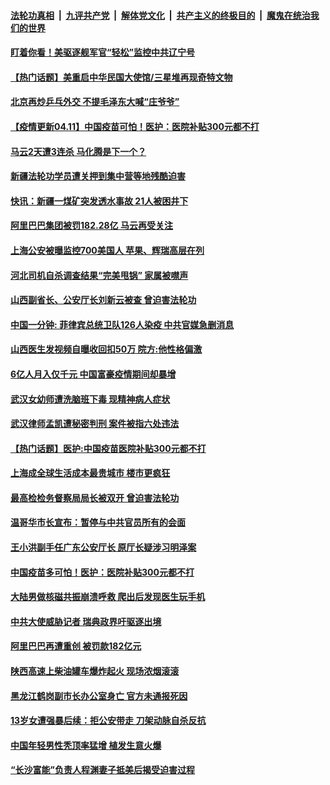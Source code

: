 

####  [法轮功真相](../../../../basic/blob/master/README.md?t=04112031) &nbsp;|&nbsp; [九评共产党](../../../../9ping.md/blob/master/README.md?t=04112031) &nbsp;|&nbsp; [解体党文化](../../../../jtdwh.md/blob/master/README.md?t=04112031)  &nbsp;|&nbsp; [共产主义的终极目的](../../../../gczydzjmd.md/blob/master/README.md?t=04112031) &nbsp;|&nbsp; [魔鬼在统治我们的世界](../../../../mgztzwmdsj.md/blob/master/README.md?t=04112031) 

#### [盯着你看！美驱逐舰军官“轻松”监控中共辽宁号](../pages/prog204/a103093826.md?t=04112031) 

#### [【热门话题】美重启中华民国大使馆/三星堆再现奇特文物](../pages/prog204/a103093615.md?t=04112031) 

#### [北京再炒乒乓外交 不提毛泽东大喊“庄爷爷”](../pages/prog204/a103093671.md?t=04112031) 

#### [【疫情更新04.11】中国疫苗可怕！医护：医院补贴300元都不打](../pages/prog204/a103093288.md?t=04112031) 

#### [马云2天遭3连杀 马化腾是下一个？](../pages/prog204/a103093675.md?t=04112031) 

#### [新疆法轮功学员遭关押到集中营等地残酷迫害](../pages/prog204/a103093199.md?t=04112031) 

#### [快讯：新疆一煤矿突发透水事故 21人被困井下](../pages/prog204/a103093661.md?t=04112031) 

#### [阿里巴巴集团被罚182.28亿 马云再受关注](../pages/prog204/a103093516.md?t=04112031) 

#### [上海公安被曝监控700美国人 苹果、辉瑞高层在列](../pages/prog204/a103093490.md?t=04112031) 

#### [河北司机自杀调查结果“完美甩锅” 家属被噤声](../pages/prog204/a103093498.md?t=04112031) 

#### [山西副省长、公安厅长刘新云被查 曾迫害法轮功](../pages/prog204/a103093491.md?t=04112031) 

#### [中国一分钟: 菲律宾总统卫队126人染疫 中共官媒急删消息](../pages/prog204/a103093468.md?t=04112031) 

#### [山西医生发视频自曝收回扣50万 院方:他性格偏激](../pages/prog204/a103093445.md?t=04112031) 

#### [6亿人月入仅千元 中国富豪疫情期间却暴增](../pages/prog204/a103093451.md?t=04112031) 

#### [武汉女幼师遭洗脑班下毒 现精神病人症状](../pages/prog204/a103093189.md?t=04112031) 

#### [武汉律师孟凯遭秘密判刑 案件被指六处违法](../pages/prog204/a103093335.md?t=04112031) 

#### [【热门话题】医护:中国疫苗医院补贴300元都不打](../pages/prog204/a103093269.md?t=04112031) 

#### [上海成全球生活成本最贵城市 楼市更疯狂](../pages/prog204/a103093254.md?t=04112031) 

#### [最高检检务督察局局长被双开 曾迫害法轮功](../pages/prog204/a103093187.md?t=04112031) 

#### [温哥华市长宣布：暂停与中共官员所有的会面](../pages/prog204/a103093168.md?t=04112031) 

#### [王小洪副手任广东公安厅长 原厅长疑涉习明泽案](../pages/prog204/a103093158.md?t=04112031) 

#### [中国疫苗多可怕！医护：医院补贴300元都不打](../pages/prog204/a103093113.md?t=04112031) 

#### [大陆男做核磁共振崩溃呼救 爬出后发现医生玩手机](../pages/prog204/a103093114.md?t=04112031) 

#### [中共大使威胁记者 瑞典政界吁驱逐出境](../pages/prog204/a103093085.md?t=04112031) 

#### [阿里巴巴再遭重创 被罚款182亿元](../pages/prog204/a103093074.md?t=04112031) 

#### [陕西高速上柴油罐车爆炸起火 现场浓烟滚滚](../pages/prog204/a103093073.md?t=04112031) 

#### [黑龙江鹤岗副市长办公室身亡 官方未通报死因](../pages/prog204/a103093021.md?t=04112031) 

#### [13岁女遭强暴后续：拒公安带走 刀架动脉自杀反抗](../pages/prog204/a103092992.md?t=04112031) 

#### [中国年轻男性秃顶率猛增 植发生意火爆](../pages/prog204/a103092497.md?t=04112031) 

#### [“长沙富能”负责人程渊妻子抵美后揭受迫害过程](../pages/prog204/a103093000.md?t=04112031) 

